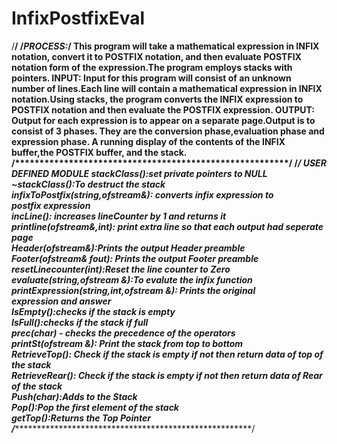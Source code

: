 # InfixPostfixEval
/**********************************************************/
/*********PROCESS:***************/
This program will take a mathematical expression in INFIX notation, convert it to POSTFIX notation,
and then evaluate POSTFIX notation form of the expression.The program employs stacks with pointers.
INPUT:
Input for this program will consist of an unknown number of lines.Each line will contain a mathematical
expression in INFIX notation.Using stacks, the program converts the INFIX expression to POSTFIX notation and
then evaluate the POSTFIX expression.
OUTPUT: 
Output for each expression is to appear on a separate page.Output is to consist of 3 phases.
They are the conversion phase,evaluation phase and expression phase.
A running display of the contents of the INFIX buffer,the POSTFIX buffer, and the stack.
/********************************************************/
/*******************************************************/
USER DEFINED MODULE
stackClass():set private pointers to NULL			
~stackClass():To destruct the stack                                
infixToPostfix(string,ofstream&): converts infix expression to     
								postfix expression					  
incLine(): increases lineCounter by 1 and returns it               
printline(ofstream&,int): print extra line so that each output had 
                  seperate page                                    
Header(ofstream&):Prints the output Header preamble                
Footer(ofstream& fout): Prints the output Footer preamble          
resetLinecounter(int):Reset the line counter to Zero               
evaluate(string,ofstream &):To evalute the infix function           
printExpression(string,int,ofstream &): Prints the original        
               expression and answer                               
IsEmpty():checks if the stack is empty                             
IsFull():checks if the stack if full                               
prec(char)  - checks the precedence of the operators               
printSt(ofstream &): Print the stack from top to bottom            
RetrieveTop(): Check if the stack is empty if not then return data 
            of top of the stack                                    
RetrieveRear(): Check if the stack is empty if not then return data
                   of Rear of the stack                            
Push(char):Adds to the Stack                                       
Pop():Pop the first element of the stack                           
getTop():Returns the Top Pointer    
/*********************************************************/
